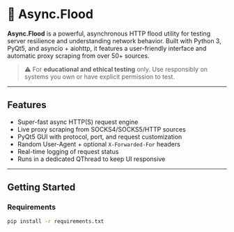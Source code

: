 # 🌊 Async.Flood

**Async.Flood** is a powerful, asynchronous HTTP flood utility for testing server resilience and understanding network behavior. Built with Python 3, PyQt5, and asyncio + aiohttp, it features a user-friendly interface and automatic proxy scraping from over 50+ sources.

> ⚠️ For **educational and ethical testing** only. Use responsibly on systems you own or have explicit permission to test.

---

## Features

- Super-fast async HTTP(S) request engine  
- Live proxy scraping from SOCKS4/SOCKS5/HTTP sources  
- PyQt5 GUI with protocol, port, and request customization  
- Random User-Agent + optional `X-Forwarded-For` headers  
- Real-time logging of request status  
- Runs in a dedicated QThread to keep UI responsive  

---

## Getting Started

### Requirements

```bash
pip install -r requirements.txt
````

